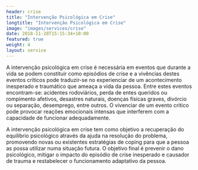 ```yaml
---
header: crise
title: "Intervenção Psicológica em Crise"
longtitle: "Intervenção Psicológica em Crise"
image: "images/services/crise"
date: 2018-11-28T15:15:34+10:00
featured: true
weight: 4
layout: service
---
```


A intervenção psicológica em crise é necessária em eventos que durante a vida se podem constituir como episódios de crise e a vivências destes eventos críticos pode traduzir-se no experienciar de um acontecimento inesperado e traumático que ameaça a vida da pessoa. Entre estes eventos encontram-se: acidentes rodoviários, perda de entes queridos ou rompimento afetivos, desastres naturais, doenças físicas graves, divórcio ou separação, desemprego, entre outros. O vivenciar de um evento critico pode provocar reações emocionais intensas que interferem com a capacidade de funcionar adequadamente.

A intervenção psicológica em crise tem como objetivo a recuperação do equilíbrio psicológico através da ajuda na resolução do problema, promovendo novas ou existentes estratégias de coping para que a pessoa as possa utilizar numa situação futura. O objetivo final é prevenir o dano psicológico, mitigar o impacto do episódio de crise inesperado e causador de trauma e restabelecer o funcionamento adaptativo da pessoa.